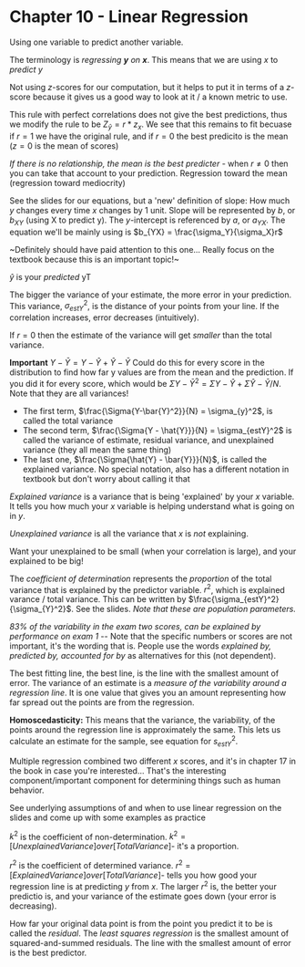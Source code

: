 # Chapter 10 - Linear Regression

Using one variable to predict another variable.

The terminology is _regressing **y** on **x**_. This means that we are using $x$ to _predict_ $y$

Not using $z$-scores for our computation, but it helps to put it in terms of a $z$-score because it gives us a good way to look at it / a known metric to use.

This rule with perfect correlations does not give the best predictions, thus we modify the rule to be $Z_{\hat{y}} = r*z_x$. We see that this remains to fit becuase if $r = 1$ we have the original rule, and if $r = 0$ the best predicito is the mean ($z = 0$ is the mean of scores)

_If there is no relationship, the mean is the best predicter_ - when $r \neq 0$ then you can take that account to your prediction. Regression toward the mean (regression toward mediocrity)

See the slides for our equations, but a 'new' definition of slope: How much $y$ changes every time $x$ changes by 1 unit. Slope will be represented by $b$, or $b_{XY}$ (using X to predict y). The $y$-intercept is referenced by $a$, or $a_{YX}$. The equation we'll be mainly using is $b_{YX} = \frac{\sigma_Y}{\sigma_X}r$

~Definitely should have paid attention to this one... Really focus on the textbook because this is an important topic!~

$\hat{y}$ is your _predicted_ yT

The bigger the variance of your estimate, the more error in your prediction. This variance, $\sigma^2_{estY}$, is the distance of your points from your line. If the correlation increases, error decreases (intuitively).

If $r=0$ then the estimate of the variance will get _smaller_ than the total variance.

**Important** $Y-\bar{Y} = Y - \hat{Y} + \hat{Y} - \bar{Y}$ Could do this for every score in the distribution to find how far y values are from the mean and the prediction. If you did it for every score, which would be $\Sigma{Y-\bar{Y}^2} = \Sigma{Y - \hat{Y}} + \Sigma{\hat{Y} - \bar{Y}} / N$. Note that they are all variances!

- The first term, $\frac{\Sigma{Y-\bar{Y}^2}}{N} = \sigma_{y}^2$, is called  the total variance
- The second term, $\frac{\Sigma{Y - \hat{Y}}}{N} = \sigma_{estY}^2$ is called the variance of estimate, residual variance, and unexplained variance (they all mean the same thing)
- The last one, $\frac{\Sigma{\hat{Y} - \bar{Y}}}{N}$, is called the explained variance. No special notation, also has a different notation in textbook but don't worry about calling it that

_Explained variance_ is a variance that is being 'explained' by your $x$ variable. It tells you how much your $x$ variable is helping understand what is going on in $y$.

_Unexplained variance_ is all the variance that $x$ is _not_ explaining.

Want your unexplained to be small (when your correlation is large), and your explained to be big!

The _coefficient of determination_ represents the _proportion_ of the total variance that is explained by the predictor variable. $r^2$, which is explained varance / total variance. This can be written by $\frac{\sigma_{estY}^2}{\sigma_{Y}^2}$. See the slides. _Note that these are population parameters._

_83% of the variability in the exam two scores, can be explained by performance on exam 1_ -- Note that the specific numbers or scores are not important, it's the wording that is. People use the words _explained by, predicted by, accounted for by_ as alternatives for this (not dependent).

The best fitting line, the best line, is the line with the smallest amount of error. The variance of an estimate is a _measure of the variability around a regression line_. It is one value that gives you an amount representing how far spread out the points are from the regression.

**Homoscedasticity:** This means that the variance, the variability, of the points around the regression line is approximately the same. This lets us calculate an estimate for the sample, see equation for $s_{estY}^2$.

Multiple regression combined two different $x$ scores, and it's in chapter 17 in the book in case you're interested... That's the interesting component/important component for determining things such as human behavior.

See underlying assumptions of and when to use linear regression on the slides and come up with some examples as practice

$k^2$ is the coefficient of non-determination. $k^2 = [Unexplained Variance] over [Total Variance]$- it's a proportion.

$r^2$ is the coefficient of determined variance. $r^2 = [Explained Variance] over [Total Variance]$- tells you how good your regression line is at predicting $y$ from $x$. The larger $r^2$ is, the better your predictio is, and your variance of the estimate goes down (your error is decreasing).

How far your original data point is from the point you predict it to be is called the _residual_. The _least squares regression_ is the smallest amount of squared-and-summed residuals. The line with the smallest amount of error is the best predictor.
